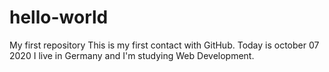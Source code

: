# hello-world
My first repository
This is my first contact with GitHub. 
Today is october 07 2020
I live in Germany and I'm studying Web Development.
